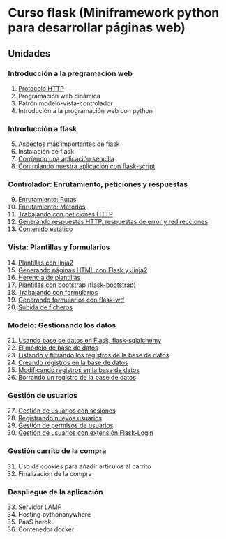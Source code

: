 # Curso flask (Miniframework python para desarrollar páginas web)

## Unidades

### Introducción a la pregramación web

1. [Protocolo HTTP](curso/u1) 
2. Programación web dinámica
3. Patrón modelo-vista-controlador
4. Introdución a la programación web con python

### Introducción a flask

5. Aspectos más importantes de flask
6. Instalación de flask
7. [Corriendo una aplicación sencilla](curso/u7)
8. [Controlando nuestra aplicación con flask-script](curso/u8)

### Controlador: Enrutamiento, peticiones y respuestas

9. [Enrutamiento: Rutas](curso/u9)
10. [Enrutamiento: Métodos](curso/u10)
11. [Trabajando con peticiones HTTP](curso/u11)
12. [Generando respuestas HTTP, respuestas de error y redirecciones](curso/u12)
13. [Contenido estático](curso/u13)

### Vista: Plantillas y formularios

14. [Plantillas con jinja2](curso/u14)
15. [Generando páginas HTML con Flask y Jinja2](curso/u15)
16. [Herencia de plantillas](curso/u16)
17. [Plantillas con bootstrap (flask-bootstrap)](curso/u17)
18. [Trabajando con formularios](curso/u18)
19. [Generando formularios con flask-wtf](curso/u19)
20. [Subida de ficheros](curso/u20)

### Modelo: Gestionando los datos

21. [Usando base de datos en Flask, flask-sqlalchemy](curso/u21)
22. [El módelo de base de datos](curso/u22)
23. [Listando y filtrando los registros de la base de datos](curso/u23)
24. [Creando registros en la base de datos](curso/u24)
25. [Modificando registros en la base de datos](curso/u25)
26. [Borrando un registro de la base de datos](curso/u26)

### Gestión de usuarios

27. [Gestión de usuarios con sesiones](curso/u27)
28. [Registrando nuevos usuarios](curso/u28)
29. [Gestión de permisos de usuarios](curso/u29)
30. [Gestión de usuarios con extensión Flask-Login](curso/u30)

### Gestión carrito de la compra

31. Uso de cookies para añadir artículos al carrito
32. Finalización de la compra

### Despliegue de la aplicación

33. Servidor LAMP
34. Hosting pythonanywhere
35. PaaS heroku
36. Contenedor docker